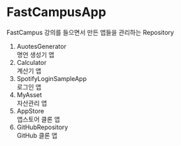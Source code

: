 # FastCampusApp
FastCampus 강의를 들으면서 만든 앱들을 관리하는 Repository

1. AuotesGenerator  
명언 생성기 앱
2. Calculator  
계산기 앱
3. SpotifyLoginSampleApp  
로그인 앱
4. MyAsset  
자산관리 앱
5. AppStore  
앱스토어 클론 앱
6. GitHubRepository  
GitHub 클론 앱

